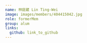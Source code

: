 ```yaml
---
name: 林庭葳 Lin Ting-Wei 
image: images/members/404415042.jpg 
role: formerMem
group: alum
links:
  github: link_to_github 
---
```

